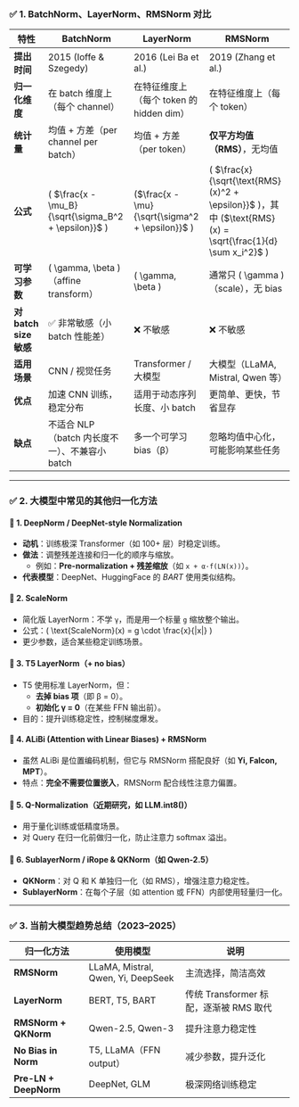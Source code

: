 ### ✅ 1. BatchNorm、LayerNorm、RMSNorm 对比

| 特性                  | **BatchNorm**                                          | **LayerNorm**                                     | **RMSNorm**                                                                                                 |
| ------------------- | ------------------------------------------------------ | ------------------------------------------------- | ----------------------------------------------------------------------------------------------------------- |
| **提出时间**            | 2015 (Ioffe & Szegedy)                                 | 2016 (Lei Ba et al.)                              | 2019 (Zhang et al.)                                                                                         |
| **归一化维度**           | 在 batch 维度上（每个 channel）                                | 在特征维度上（每个 token 的 hidden dim）                     | 在特征维度上（每个 token）                                                                                            |
| **统计量**             | 均值 + 方差（per channel per batch）                         | 均值 + 方差（per token）                                | **仅平方均值（RMS）**，无均值                                                                                          |
| **公式**              | \( $\frac{x - \mu_B}{\sqrt{\sigma_B^2 + \epsilon}}$ \) | \($\frac{x - \mu}{\sqrt{\sigma^2 + \epsilon}}$ \) | \( $\frac{x}{\sqrt{\text{RMS}(x)^2 + \epsilon}}$ \)，其中 \($\text{RMS}(x) = \sqrt{\frac{1}{d} \sum x_i^2}$ \) |
| **可学习参数**           | \( \gamma, \beta \)（affine transform）                  | \( \gamma, \beta \)                               | 通常只 \( \gamma \)（scale），无 bias                                                                              |
| **对 batch size 敏感** | ✅ 非常敏感（小 batch 性能差）                                    | ❌ 不敏感                                             | ❌ 不敏感                                                                                                       |
| **适用场景**            | CNN / 视觉任务                                             | Transformer / 大模型                                 | 大模型（LLaMA, Mistral, Qwen 等）                                                                                 |
| **优点**              | 加速 CNN 训练，稳定分布                                         | 适用于动态序列长度、小 batch                                 | 更简单、更快，节省显存                                                                                                 |
| **缺点**              | 不适合 NLP（batch 内长度不一）、不兼容小 batch                        | 多一个可学习 bias（β）                                    | 忽略均值中心化，可能影响某些任务                                                                                            |

---

### ✅ 2. 大模型中常见的其他归一化方法

#### 🔹 **1. DeepNorm / DeepNet-style Normalization**
- **动机**：训练极深 Transformer（如 100+ 层）时稳定训练。
- **做法**：调整残差连接和归一化的顺序与缩放。
  - 例如：**Pre-normalization + 残差缩放**（如 `x + α·f(LN(x))`）。
- **代表模型**：DeepNet、HuggingFace 的 *BART* 使用类似结构。

#### 🔹 **2. ScaleNorm**
- 简化版 LayerNorm：不学 `γ`，而是用一个标量 `g` 缩放整个输出。
- 公式：\( \text{ScaleNorm}(x) = g \cdot \frac{x}{\|x\|} \)
- 更少参数，适合某些稳定训练场景。

#### 🔹 **3. T5 LayerNorm（+ no bias）**
- T5 使用标准 LayerNorm，但：
  - **去掉 bias 项**（即 β = 0）。
  - **初始化 γ = 0**（在某些 FFN 输出前）。
- 目的：提升训练稳定性，控制梯度爆发。

#### 🔹 **4. ALiBi (Attention with Linear Biases) + RMSNorm**
- 虽然 ALiBi 是位置编码机制，但它与 RMSNorm 搭配良好（如 **Yi, Falcon, MPT**）。
- 特点：**完全不需要位置嵌入**，RMSNorm 配合线性注意力偏置。

#### 🔹 **5. Q-Normalization（近期研究，如 LLM.int8()）**
- 用于量化训练或低精度场景。
- 对 Query 在归一化前做归一化，防止注意力 softmax 溢出。

#### 🔹 **6. SublayerNorm / iRope & QKNorm（如 Qwen-2.5）**
- **QKNorm**：对 Q 和 K 单独归一化（如 RMS），增强注意力稳定性。
- **SublayerNorm**：在每个子层（如 attention 或 FFN）内部使用轻量归一化。

---

### ✅ 3. 当前大模型趋势总结（2023–2025）

| 归一化方法                 | 使用模型                               | 说明                           |
| --------------------- | ---------------------------------- | ---------------------------- |
| **RMSNorm**           | LLaMA, Mistral, Qwen, Yi, DeepSeek | 主流选择，简洁高效                    |
| **LayerNorm**         | BERT, T5, BART                     | 传统 Transformer 标配，逐渐被 RMS 取代 |
| **RMSNorm + QKNorm**  | Qwen-2.5, Qwen-3                   | 提升注意力稳定性                     |
| **No Bias in Norm**   | T5, LLaMA（FFN output）              | 减少参数，提升泛化                    |
| **Pre-LN + DeepNorm** | DeepNet, GLM                       | 极深网络训练稳定                     |
